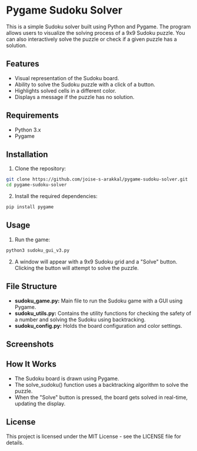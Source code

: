 # Pygame Sudoku Solver

This is a simple Sudoku solver built using Python and Pygame. The program allows users to visualize the solving process of a 9x9 Sudoku puzzle. You can also interactively solve the puzzle or check if a given puzzle has a solution.

## Features

- Visual representation of the Sudoku board.
- Ability to solve the Sudoku puzzle with a click of a button.
- Highlights solved cells in a different color.
- Displays a message if the puzzle has no solution.

## Requirements

- Python 3.x
- Pygame

## Installation

1. Clone the repository:
   
```bash
git clone https://github.com/joise-s-arakkal/pygame-sudoku-solver.git
cd pygame-sudoku-solver
```

2. Install the required dependencies:
   
```bash
pip install pygame
```

## Usage

1. Run the game:
   
```bash
python3 sudoku_gui_v3.py
```

2. A window will appear with a 9x9 Sudoku grid and a "Solve" button. Clicking the button will attempt to solve the puzzle.

## File Structure
- **sudoku_game.py:** Main file to run the Sudoku game with a GUI using Pygame.
- **sudoku_utils.py:** Contains the utility functions for checking the safety of a number and solving the Sudoku using backtracking.
- **sudoku_config.py:** Holds the board configuration and color settings.

## Screenshots

## How It Works
- The Sudoku board is drawn using Pygame.
- The solve_sudoku() function uses a backtracking algorithm to solve the puzzle.
- When the "Solve" button is pressed, the board gets solved in real-time, updating the display.

## License
This project is licensed under the MIT License - see the LICENSE file for details.
   
